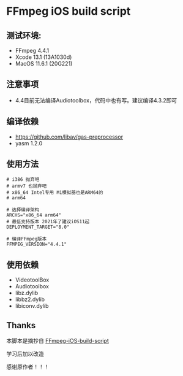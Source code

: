 # FFmpeg iOS build script

## 测试环境:

* FFmpeg 4.4.1
* Xcode 13.1 (13A1030d)
* MacOS 11.6.1 (20G221)

## 注意事项

* 4.4目前无法编译Audiotoolbox，代码中也有写。建议编译4.3.2即可

## 编译依赖

* https://github.com/libav/gas-preprocessor
* yasm 1.2.0

## 使用方法

```
# i386 抛弃吧
# armv7 也抛弃吧
# x86_64 Intel专用 M1模拟器也是ARM64的
# arm64

# 选择编译架构
ARCHS="x86_64 arm64"
# 最低支持版本 2021年了建议iOS11起
DEPLOYMENT_TARGET="8.0"
```

```
# 编译FFmpeg版本
FFMPEG_VERSION="4.4.1"
```


## 使用依赖

* VideotoolBox
* Audiotoolbox
* libz.dylib
* libbz2.dylib
* libiconv.dylib

## Thanks
本脚本是摘抄自 [FFmpeg-iOS-build-script](https://github.com/kewlbear/FFmpeg-iOS-build-script/blob/master/build-ffmpeg.sh)

学习后加以改造

感谢原作者！！！